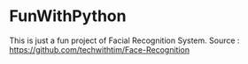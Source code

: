 # FunWithPython
This is just a fun project of Facial Recognition System.
Source : https://github.com/techwithtim/Face-Recognition
